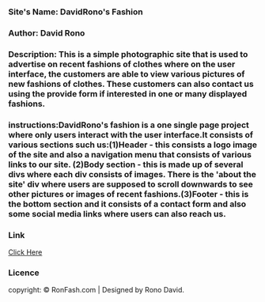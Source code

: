
### Site's Name: DavidRono's Fashion
### Author: David Rono
### Description: This is a simple photographic site that is used to advertise on recent fashions of clothes where on the user interface, the customers are able to view various pictures of new fashions of clothes. These customers can also contact us using the provide form if interested in one or many displayed fashions.
### instructions:DavidRono's fashion is a one single page project where only users interact with the user interface.It consists of various sections such us:(1)Header - this consists a logo image of the site and also a navigation menu that consists of various links to our site. (2)Body section - this is made up of several divs where each div consists of images. There is the 'about the site' div where users are supposed to scroll downwards to see other pictures or images of recent fashions.(3)Footer - this is the bottom section and it consists of a contact form and also some social media links where users can also reach us.
### Link
[Click Here](https://davidkibetrono.github.io/IP/)
### Licence
copyright: © RonFash.com | Designed by Rono David.
